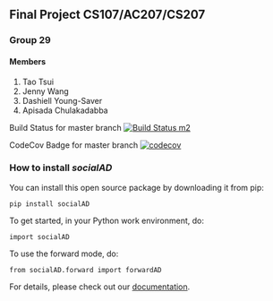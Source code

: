 ## Final Project CS107/AC207/CS207
### Group 29
#### Members

1. Tao Tsui
2. Jenny Wang
3. Dashiell Young-Saver
4. Apisada Chulakadabba

Build Status for master branch
[![Build Status m2](https://travis-ci.com/climate-change-is-real-python-dev/cs107-FinalProject.svg?branch=master)](https://travis-ci.com/climate-change-is-real-python-dev/cs107-FinalProject)



CodeCov Badge for master branch
[![codecov](https://codecov.io/gh/climate-change-is-real-python-dev/cs107-FinalProject/branch/master/graph/badge.svg)](https://codecov.io/gh/climate-change-is-real-python-dev/cs107-FinalProject)




### How to install _socialAD_

You can install this open source package by downloading it from pip:

```pip install socialAD```

To get started, in your Python work environment, do:

```import socialAD```

To use the forward mode, do:

```from socialAD.forward import forwardAD```

For details, please check out our [documentation](https://github.com/climate-change-is-real-python-dev/cs107-FinalProject/blob/master/docs/documentation.ipynb).